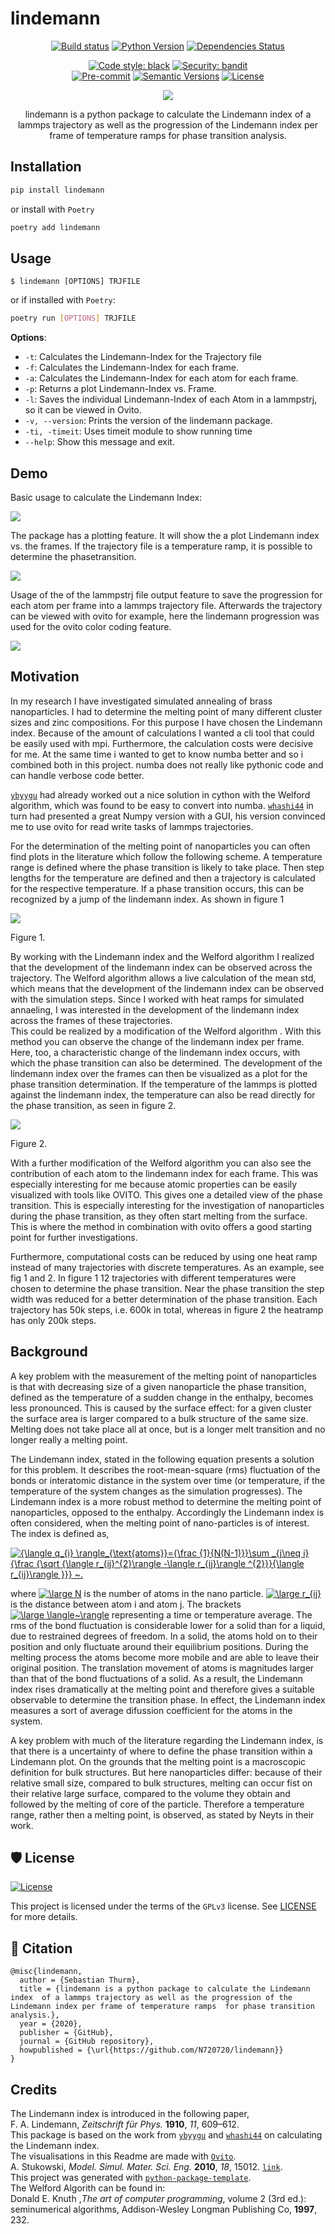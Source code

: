 # lindemann

<div align="center">

[![Build status](https://github.com/N720720/lindemann/workflows/build/badge.svg?branch=master&event=push)](https://github.com/N720720/lindemann/actions?query=workflow%3Abuild)
[![Python Version](https://img.shields.io/pypi/pyversions/lindemann.svg)](https://pypi.org/project/lindemann/)
[![Dependencies Status](https://img.shields.io/badge/dependencies-up%20to%20date-brightgreen.svg)](https://github.com/N720720/lindemann/pulls?utf8=%E2%9C%93&q=is%3Apr%20author%3Aapp%2Fdependabot)

[![Code style: black](https://img.shields.io/badge/code%20style-black-000000.svg)](https://github.com/psf/black)
[![Security: bandit](https://img.shields.io/badge/security-bandit-green.svg)](https://github.com/PyCQA/bandit)  
[![Pre-commit](https://img.shields.io/badge/pre--commit-enabled-brightgreen?logo=pre-commit&logoColor=white)](https://github.com/N720720/lindemann/blob/master/.pre-commit-config.yaml)
[![Semantic Versions](https://img.shields.io/badge/%F0%9F%9A%80-semantic%20versions-informational.svg)](https://github.com/N720720/lindemann/releases)
[![License](https://img.shields.io/github/license/N720720/lindemann)](https://github.com/N720720/lindemann/blob/master/LICENSE)

![](459_Atoms_brass.gif)

lindemann is a python package to calculate the Lindemann index  of a lammps trajectory as well as the progression of the Lindemann index per frame of temperature ramps  for phase transition analysis.
</div>

## Installation

```bash
pip install lindemann
```

or install with `Poetry`

```bash
poetry add lindemann
```

## Usage

```console
$ lindemann [OPTIONS] TRJFILE
```
or if installed with `Poetry`:

```bash
poetry run [OPTIONS] TRJFILE
```
**Options**:

* `-t`: Calculates the Lindemann-Index for the Trajectory file
* `-f`: Calculates the Lindemann-Index for each frame.
* `-a`: Calculates the Lindemann-Index for each atom for each frame.
* `-p`: Returns a plot Lindemann-Index vs. Frame.
* `-l`: Saves the individual Lindemann-Index of each Atom in a lammpstrj, so it can be viewed in Ovito.
* `-v, --version`: Prints the version of the lindemann package.
* `-ti, -timeit`: Uses timeit module to show running time
* `--help`: Show this message and exit.

## Demo

Basic usage to calculate the Lindemann Index:

![](linde_t.gif)

The package has a plotting feature. It will show the a plot Lindemann index vs. the frames. If the trajectory file is a temperature ramp, it is possible to determine the phasetransition.

![](linde_p_new.gif)

Usage of the of the lammpstrj file output feature to save the progression for each atom per frame into a lammps trajectory file. Afterwards the trajectory can be viewed with ovito for example, here the lindemann progression was used for the ovito color coding feature.

![](demo_lammps_ovito.gif)
## Motivation

In my research I have investigated simulated annealing of brass nanoparticles. I had to determine the melting point of many different cluster sizes and zinc compositions. For this purpose I have chosen the Lindemann index. Because of the amount of calculations I wanted a cli tool that could be easily used with mpi. Furthermore, the calculation costs were decisive for me. At the same time i wanted to get to know numba better and so i combined both in this project. numba does not really like pythonic code and can handle verbose code better.

[`ybyygu`](https://github.com/ybyygu/lindemann-index) had already worked out a nice solution in cython with the Welford algorithm, which was found to be easy to convert into numba. [`whashi44`](https://github.com/whashi44/lindemann) in turn had presented a great Numpy version with a GUI, his version convinced me to use ovito for read write tasks of lammps trajectories.

For the determination of the melting point of nanoparticles you can often find plots in the literature which follow the following scheme. A temperature range is defined where the phase transition is likely to take place. Then step lengths for the temperature are defined and then a trajectory is calculated for the respective temperature. If a phase transition occurs, this can be recognized by a jump of the lindemann index. As shown in figure 1

![](like_in_literature.png)

Figure 1. 

By working with the Lindemann index and the Welford algorithm  I realized that the development of the lindemann index can be observed across the trajectory. The Welford algorithm allows a live calculation of the mean std, which means that the development of the lindemann index can be observed with the simulation steps. Since I worked with heat ramps for simulated annaeling, I was interested in the development of the lindemann index across the frames of these trajectories. \
This could be realized by a modification of the Welford algorithm . With this method you can observe the change of the lindemann index per frame. Here, too, a characteristic change of the lindemann index occurs, with which the phase transition can also be determined.  The development of the lindemann index over the frames can then be visualized as a plot for the phase transition determination.  If the temperature of the lammps is plotted against the lindemann index, the temperature can also be read directly for the phase transition, as seen in figure 2. 

![](new_way_linde.png)

Figure 2. 

With a further modification of the Welford algorithm you can also see the contribution of each atom to the lindemann index for each frame. This was especially interesting for me because atomic properties can be easily visualized with tools like OVITO. This gives one a detailed view of the phase transition. This is especially interesting for the investigation of nanoparticles during the phase transition, as they often start melting from the surface. This is where the method in combination with ovito offers a good starting point for further investigations.

Furthermore, computational costs can be reduced by using one heat ramp instead of many trajectories with discrete temperatures. As an example, see fig 1 and 2. In figure 1 12 trajectories with different temperatures were chosen to determine the phase transition. Near the phase transition the step width was reduced for a better determination of the phase transition. Each trajectory has 50k steps, i.e. 600k in total, whereas in figure 2 the heatramp has only 200k steps. 


## Background

A key problem with the measurement of the melting point of nanoparticles is that with decreasing size of a given nanoparticle the phase transition, defined as the temperature of a sudden change in the enthalpy, becomes less pronounced. This is caused by the surface effect: for a given cluster the surface area is larger compared to a bulk structure of the same size. Melting does not take place all at once, but is a longer melt transition and no longer really a melting point. 

The Lindemann index, stated in the following equation presents a solution for this problem. It describes the root-mean-square (rms) fluctuation of the bonds or interatomic distance in the system over time (or temperature, if the temperature of the system changes as the simulation progresses). The Lindemann index is a more robust method to determine the melting point of nanoparticles, opposed to the enthalpy. Accordingly the Lindemann index is often considered, when the melting point of nano-particles is of interest. The index is defined as, 

<a href="https://www.codecogs.com/eqnedit.php?latex={\langle&space;q_{i}&space;\rangle_{\text{atoms}}={\frac&space;{1}{N(N-1)}}\sum&space;_{j\neq&space;i}{\frac&space;{\sqrt&space;{\langle&space;r_{ij}^{2}\rangle&space;-\langle&space;r_{ij}\rangle&space;^{2}}}{\langle&space;r_{ij}\rangle&space;}}}&space;~." target="_blank"><img src="https://latex.codecogs.com/gif.latex?{\langle&space;q_{i}&space;\rangle_{\text{atoms}}={\frac&space;{1}{N(N-1)}}\sum&space;_{j\neq&space;i}{\frac&space;{\sqrt&space;{\langle&space;r_{ij}^{2}\rangle&space;-\langle&space;r_{ij}\rangle&space;^{2}}}{\langle&space;r_{ij}\rangle&space;}}}&space;~." title="{\langle q_{i} \rangle_{\text{atoms}}={\frac {1}{N(N-1)}}\sum _{j\neq i}{\frac {\sqrt {\langle r_{ij}^{2}\rangle -\langle r_{ij}\rangle ^{2}}}{\langle r_{ij}\rangle }}} ~." /></a>

where <a href="https://www.codecogs.com/eqnedit.php?latex=\inline&space;\fn_phv&space;\large&space;N" target="_blank"><img src="https://latex.codecogs.com/gif.latex?\inline&space;\fn_phv&space;\large&space;N" title="\large N" /></a> is the number of atoms in the nano particle. <a href="https://www.codecogs.com/eqnedit.php?latex=\inline&space;\fn_phv&space;\large&space;r_{ij}" target="_blank"><img src="https://latex.codecogs.com/gif.latex?\inline&space;\fn_phv&space;\large&space;r_{ij}" title="\large r_{ij}" /></a> is the distance between atom i and atom j. The brackets <a href="https://www.codecogs.com/eqnedit.php?latex=\inline&space;\fn_phv&space;\large&space;\langle~\rangle" target="_blank"><img src="https://latex.codecogs.com/gif.latex?\inline&space;\fn_phv&space;\large&space;\langle~\rangle" title="\large \langle~\rangle" /></a> representing a time or temperature average. The rms of the bond fluctuation is considerable lower for a solid than for a liquid, due to restrained degrees of freedom. In a solid, the atoms hold on to their position and only fluctuate around their equilibrium positions. During the melting process the atoms become more mobile and are able to leave their original position. The translation movement of atoms is magnitudes larger than that of the bond fluctuations of a solid. As a result, the Lindemann index rises dramatically at the melting point and therefore gives a suitable observable to determine the transition phase. In effect, the Lindemann index measures a sort of average difussion coefficient for the atoms in the system.

A key problem with much of the literature regarding the Lindemann index, is that there is a uncertainty of where to define the phase transition within a Lindemann plot. On the grounds that the melting point is a macroscopic definition for bulk structures. But here nanoparticles differ: because of their relative small size, compared to bulk structures, melting can occur fist on their relative large surface, compared to the volume they obtain and followed by the melting of core of the particle. Therefore a temperature range, rather then a melting point, is observed, as stated by Neyts in their work.    

## 🛡 License

[![License](https://img.shields.io/github/license/N720720/lindemann)](https://github.com/N720720/lindemann/blob/master/LICENSE)

This project is licensed under the terms of the `GPLv3` license. See [LICENSE](https://github.com/N720720/lindemann/blob/master/LICENSE) for more details.

## 📃 Citation

```
@misc{lindemann,
  author = {Sebastian Thurm},
  title = {lindemann is a python package to calculate the Lindemann index  of a lammps trajectory as well as the progression of the Lindemann index per frame of temperature ramps  for phase transition analysis.},
  year = {2020},
  publisher = {GitHub},
  journal = {GitHub repository},
  howpublished = {\url{https://github.com/N720720/lindemann}}
}
```

## Credits

The Lindemann index is introduced in the following paper,\
F. A. Lindemann, *Zeitschrift für Phys.* **1910**, *11*, 609–612.\
This package is based on the work from [`ybyygu`](https://github.com/ybyygu/lindemann-index)
and [`whashi44`](https://github.com/whashi44/lindemann) on calculating the Lindemann index.\
The visualisations in this Readme are made with [`Ovito`](https://www.ovito.org/).\
A. Stukowski, *Model. Simul. Mater. Sci. Eng.* **2010**, *18*, 15012. [`link`](https://iopscience.iop.org/article/10.1088/0965-0393/18/1/015012).\
This project was generated with [`python-package-template`](https://github.com/TezRomacH/python-package-template).\
The Welford Algorith can be found in:\
Donald E. Knuth ,*The art of computer programming*, volume 2 (3rd ed.): seminumerical algorithms, Addison-Wesley Longman Publishing Co, **1997**, 232.
